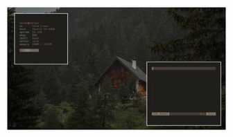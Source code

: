 <h1 align="center">
    <a href="https://github.com/voidz7/dotfiles">
        <img alt="scrot" src="https://raw.githubusercontent.com/voidz7/sowm/master/rice.png" width="960">
    </a>
    <br>
</h1>
